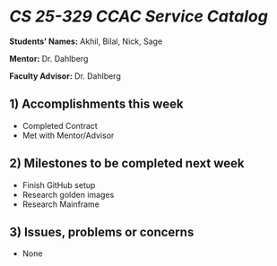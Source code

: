 # *CS 25-329 CCAC Service Catalog*

**Students' Names:** Akhil, Bilal, Nick, Sage

**Mentor:** Dr. Dahlberg

**Faculty Advisor:** Dr. Dahlberg

## 1) Accomplishments this week ##
   - Completed Contract
   - Met with Mentor/Advisor

## 2) Milestones to be completed next week ##
   - Finish GitHub setup
   - Research golden images
   - Research Mainframe

## 3) Issues, problems or concerns ##
   - None
